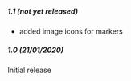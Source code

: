 ##### 1.1 (not yet released)

* added image icons for markers

##### 1.0 (21/01/2020)

Initial release
